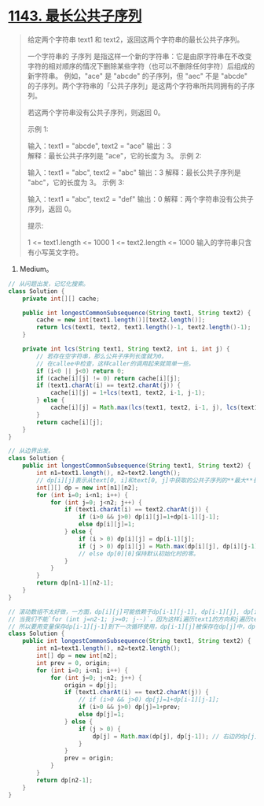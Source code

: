 # [1143. 最长公共子序列](https://leetcode-cn.com/problems/longest-common-subsequence/)

> 给定两个字符串 text1 和 text2，返回这两个字符串的最长公共子序列。
>
> 一个字符串的 子序列 是指这样一个新的字符串：它是由原字符串在不改变字符的相对顺序的情况下删除某些字符（也可以不删除任何字符）后组成的新字符串。
> 例如，"ace" 是 "abcde" 的子序列，但 "aec" 不是 "abcde" 的子序列。两个字符串的「公共子序列」是这两个字符串所共同拥有的子序列。
>
> 若这两个字符串没有公共子序列，则返回 0。
>
> 示例 1:
>
> 输入：text1 = "abcde", text2 = "ace" 
> 输出：3  
> 解释：最长公共子序列是 "ace"，它的长度为 3。
> 示例 2:
>
> 输入：text1 = "abc", text2 = "abc"
> 输出：3
> 解释：最长公共子序列是 "abc"，它的长度为 3。
> 示例 3:
>
> 输入：text1 = "abc", text2 = "def"
> 输出：0
> 解释：两个字符串没有公共子序列，返回 0。
>
>
> 提示:
>
> 1 <= text1.length <= 1000
> 1 <= text2.length <= 1000
> 输入的字符串只含有小写英文字符。
>

1. Medium。

```java
// 从问题出发，记忆化搜索。
class Solution {
    private int[][] cache;

    public int longestCommonSubsequence(String text1, String text2) {
        cache = new int[text1.length()][text2.length()];
        return lcs(text1, text2, text1.length()-1, text2.length()-1);
    }

    private int lcs(String text1, String text2, int i, int j) {
        // 若存在空字符串，那么公共子序列长度就为0。
        // 在callee中检查，这样caller的调用起来就简单一些。
        if (i<0 || j<0) return 0;
        if (cache[i][j] != 0) return cache[i][j];
        if (text1.charAt(i) == text2.charAt(j)) {
            cache[i][j] = 1+lcs(text1, text2, i-1, j-1);
        } else {
            cache[i][j] = Math.max(lcs(text1, text2, i-1, j), lcs(text1, text2, i, j-1));
        }
        return cache[i][j];
    }
}
```

```java
// 从边界出发。
class Solution {
    public int longestCommonSubsequence(String text1, String text2) {
        int n1=text1.length(), n2=text2.length();
        // dp[i][j]表示从text[0, i]和text[0, j]中获取的公共子序列的**最大**长度。
        int[][] dp = new int[n1][n2];
        for (int i=0; i<n1; i++) {
            for (int j=0; j<n2; j++) {
                if (text1.charAt(i) == text2.charAt(j)) {
                    if (i>0 && j>0) dp[i][j]=1+dp[i-1][j-1];
                    else dp[i][j]=1;
                } else {
                    if (i > 0) dp[i][j] = dp[i-1][j];
                    if (j > 0) dp[i][j] = Math.max(dp[i][j], dp[i][j-1]);
                    // else dp[0][0]保持默认初始化时的零。
                }
            }
        }
        return dp[n1-1][n2-1];
    }
}
```

```java
// 滚动数组不太好做，一方面，dp[i][j]可能依赖于dp[i-1][j-1], dp[i-1][j], dp[i][j-1]这三个状态，
// 当我们不能`for (int j=n2-1; j>=0; j--)`，因为这样i遍历text1的方向和j遍历text2的方向就不一样了，就会产生错误的结果。
// 所以要用变量保存dp[i-1][j-1]到下一次循环使用，dp[i-1][j]被保存在dp[j]中，dp[i][j-1]则是一个刚被计算过的dp[j-1]，不需要保存，直接读取即可。
class Solution {
    public int longestCommonSubsequence(String text1, String text2) {
        int n1=text1.length(), n2=text2.length();
        int[] dp = new int[n2];
        int prev = 0, origin;
        for (int i=0; i<n1; i++) {
            for (int j=0; j<n2; j++) {
                origin = dp[j];
                if (text1.charAt(i) == text2.charAt(j)) {
                    // if (i>0 && j>0) dp[j]=1+dp[i-1][j-1];
                    if (i>0 && j>0) dp[j]=1+prev;
                    else dp[j]=1;
                } else {
                    if (j > 0) {
                        dp[j] = Math.max(dp[j], dp[j-1]); // 右边的dp[j]是上一行的旧值，也就是dp[i-1][j]，dp[j-1]则是dp[i][j-1]，也就是刚更新过的值。
                    }
                }
                prev = origin;
            }
        }
        return dp[n2-1];
    }
}
```

